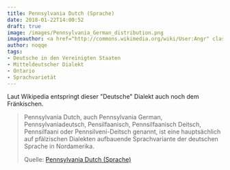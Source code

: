 ```yaml
---
title: Pennsylvania Dutch (Sprache)
date: 2018-01-22T14:00:52
draft: true
image: /images/Pennsylvania_German_distribution.png
imageauthor: <a href="http://commons.wikimedia.org/wiki/User:Angr" class="mw-redirect" title="User:Angr">Angr</a>
author: noqqe
tags:
- Deutsche in den Vereinigten Staaten
- Mitteldeutscher Dialekt
- Ontario
- Sprachvarietät
---
```


Laut Wikipedia entspringt dieser "Deutsche" Dialekt auch noch dem Fränkischen.

> Pennsylvania Dutch, auch Pennsylvania German, Pennsylvaniadeutsch,
> Pensilfaanisch, Pennsilfaanisch Deitsch, Pennsilfaani oder Pennsilveni-Deitsch
> genannt, ist eine hauptsächlich auf pfälzischen Dialekten aufbauende
> Sprachvariante der deutschen Sprache in Nordamerika.
>
> Quelle: [Pennsylvania Dutch (Sprache)](https://de.wikipedia.org/wiki/Pennsylvania_Dutch_(Sprache))
